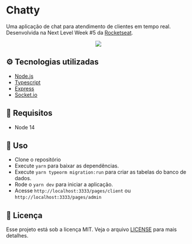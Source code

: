 # Chatty

Uma aplicação de chat para atendimento de clientes em tempo real. Desenvolvida na Next Level Week #5 da [Rocketseat](https://rocketseat.com.br/).

<p align="center">
  <img src="https://drive.google.com/uc?export=view&id=1bus5-hGorrRjPGrIMvmheV0iGClzXsIJ"/>
</p>

## ⚙️ Tecnologias utilizadas

- [Node.js](https://nodejs.org/en/)
- [Typescript](https://www.typescriptlang.org/)
- [Express](https://expressjs.com/pt-br/)
- [Socket.io](https://socket.io/)

## 📌 Requisitos

- Node 14

## 🚀 Uso

- Clone o repositório
- Execute `yarn` para baixar as dependências.
- Execute `yarn typeorm migration:run` para criar as tabelas do banco de dados.
- Rode o `yarn dev` para iniciar a aplicação.
- Acesse `http://localhost:3333/pages/client` ou `http://localhost:3333/pages/admin`

## 📄 Licença

Esse projeto está sob a licença MIT. Veja o arquivo [LICENSE](LICENSE.md) para mais detalhes.

